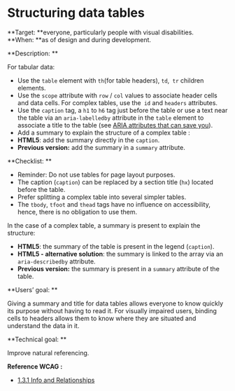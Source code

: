 # Structuring data tables

<script>$(document).ready(function () {
    setBreadcrumb([
        {"label":"WCAG criteria by project phase - Developers", "url": "./incontournables.html#dev"},
        {"label":"Structuring data tables"}
    ]);
});</script>

<span data-menuitem="incontournables"></span>

**Target: **everyone, particularly people with visual disabilities.  
**When: **as of design and during development.

**Description: **

For tabular data:
- Use the `table` element with `th`(for table headers), `td`,` tr` children elements.
- Use the `scope` attribute with `row` / `col` values to associate header cells and data cells. For complex tables, use the` id` and `headers` attributes.
- Use the `caption` tag, a `h1` to `h6` tag just before the table or use a text near the table via an `aria-labelledby` attribute in the `table` element to associate a title to the table (see [ARIA attributes that can save you](./label-ledby-describedby.html)).
- Add a summary to explain the structure of a complex table :
 - **HTML5**: add the summary directly in the `caption`.
 - **Previous version:** add the summary in a `summary` attribute.


**Checklist: **

- Reminder: Do not use tables for page layout purposes. 
- The caption (`caption`) can be replaced by a section title (`hx`) located before the table.
- Prefer splitting a complex table into several simpler tables.
- The `tbody`, `tfoot` and `thead` tags have no influence on accessibility, hence, there is no obligation to use them.

In the case of a complex table, a summary is present to explain the structure:
- **HTML5**: the summary of the table is present in the legend (`caption`).
- **HTML5 - alternative solution**: the summary is linked to the array via an `aria-describedby` attribute.
- **Previous version:** the summary is present in a `summary` attribute of the table.

**Users’ goal: **

Giving a summary and title for data tables allows everyone to know quickly its purpose without having to read it. For visually impaired users, binding cells to headers allows them to know where they are situated and understand the data in it.

**Technical goal: **

Improve natural referencing.

**Reference <abbr>WCAG</abbr>&nbsp;:**  
- <a href="https://www.w3.org/TR/WCAG21/#info-and-relationships">1.3.1 Info and Relationships</a>


<!--  This file is part of a11y-guidelines | Our vision of mobile & web accessibility guidelines and best practices, with valid/invalid examples.
 Copyright (C) 2016  Orange SA
 See the Creative Commons Legal Code Attribution-ShareAlike 3.0 Unported License for more details (LICENSE file). -->